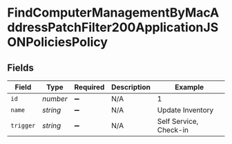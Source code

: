 # FindComputerManagementByMacAddressPatchFilter200ApplicationJSONPoliciesPolicy


## Fields

| Field                  | Type                   | Required               | Description            | Example                |
| ---------------------- | ---------------------- | ---------------------- | ---------------------- | ---------------------- |
| `id`                   | *number*               | :heavy_minus_sign:     | N/A                    | 1                      |
| `name`                 | *string*               | :heavy_minus_sign:     | N/A                    | Update Inventory       |
| `trigger`              | *string*               | :heavy_minus_sign:     | N/A                    | Self Service, Check-in |